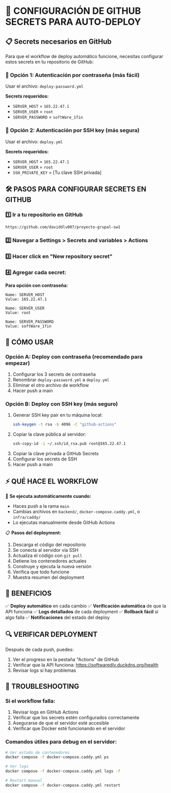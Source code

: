 # 🔐 CONFIGURACIÓN DE GITHUB SECRETS PARA AUTO-DEPLOY

## 📋 Secrets necesarios en GitHub

Para que el workflow de deploy automático funcione, necesitas configurar estos secrets en tu repositorio de GitHub:

### 🔑 Opción 1: Autenticación por contraseña (más fácil)
Usar el archivo: `deploy-password.yml`

**Secrets requeridos:**
- `SERVER_HOST` = `165.22.47.1`
- `SERVER_USER` = `root` 
- `SERVER_PASSWORD` = `softWare_1fin`

### 🔐 Opción 2: Autenticación por SSH key (más segura)
Usar el archivo: `deploy.yml`

**Secrets requeridos:**
- `SERVER_HOST` = `165.22.47.1`
- `SERVER_USER` = `root`
- `SSH_PRIVATE_KEY` = [Tu clave SSH privada]

## 🛠️ PASOS PARA CONFIGURAR SECRETS EN GITHUB

### 1️⃣ Ir a tu repositorio en GitHub
```
https://github.com/daviddlv007/proyecto-grupal-sw1
```

### 2️⃣ Navegar a Settings > Secrets and variables > Actions

### 3️⃣ Hacer click en "New repository secret"

### 4️⃣ Agregar cada secret:

**Para opción con contraseña:**
```
Name: SERVER_HOST
Value: 165.22.47.1

Name: SERVER_USER  
Value: root

Name: SERVER_PASSWORD
Value: softWare_1fin
```

## 🚀 CÓMO USAR

### Opción A: Deploy con contraseña (recomendado para empezar)
1. Configurar los 3 secrets de contraseña
2. Renombrar `deploy-password.yml` a `deploy.yml`
3. Eliminar el otro archivo de workflow
4. Hacer push a main

### Opción B: Deploy con SSH key (más seguro)
1. Generar SSH key pair en tu máquina local:
   ```bash
   ssh-keygen -t rsa -b 4096 -C "github-actions"
   ```
2. Copiar la clave pública al servidor:
   ```bash
   ssh-copy-id -i ~/.ssh/id_rsa.pub root@165.22.47.1
   ```
3. Copiar la clave privada a GitHub Secrets
4. Configurar los secrets de SSH
5. Hacer push a main

## ⚡ QUÉ HACE EL WORKFLOW

🔄 **Se ejecuta automáticamente cuando:**
- Haces push a la rama `main`
- Cambias archivos en `backend/`, `docker-compose.caddy.yml`, o `infra/caddy/`
- Lo ejecutas manualmente desde GitHub Actions

📋 **Pasos del deployment:**
1. Descarga el código del repositorio
2. Se conecta al servidor vía SSH
3. Actualiza el código con `git pull`
4. Detiene los contenedores actuales
5. Construye y ejecuta la nueva versión
6. Verifica que todo funcione
7. Muestra resumen del deployment

## 🎯 BENEFICIOS

✅ **Deploy automático** en cada cambio
✅ **Verificación automática** de que la API funciona
✅ **Logs detallados** de cada deployment
✅ **Rollback fácil** si algo falla
✅ **Notificaciones** del estado del deploy

## 🔍 VERIFICAR DEPLOYMENT

Después de cada push, puedes:
1. Ver el progreso en la pestaña "Actions" de GitHub
2. Verificar que la API funciona: https://softwaredlv.duckdns.org/health
3. Revisar logs si hay problemas

## 🚨 TROUBLESHOOTING

### Si el workflow falla:
1. Revisar logs en GitHub Actions
2. Verificar que los secrets estén configurados correctamente
3. Asegurarse de que el servidor esté accesible
4. Verificar que Docker esté funcionando en el servidor

### Comandos útiles para debug en el servidor:
```bash
# Ver estado de contenedores
docker compose -f docker-compose.caddy.yml ps

# Ver logs
docker compose -f docker-compose.caddy.yml logs -f

# Restart manual
docker compose -f docker-compose.caddy.yml restart
```